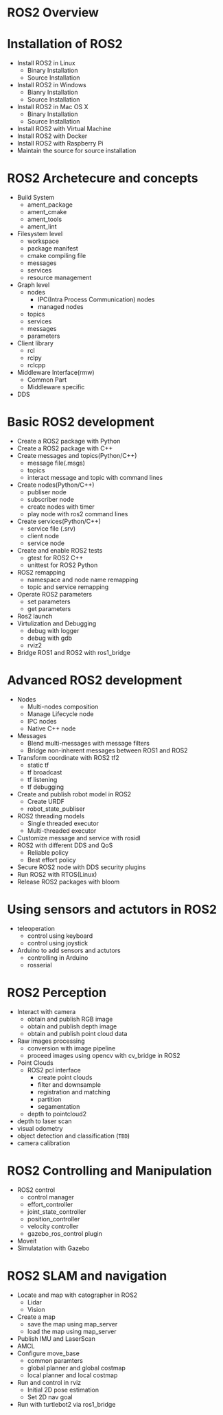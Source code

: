 # ROS2 Overview

# Installation of ROS2
  * Install ROS2 in Linux
    - Binary Installation
    - Source Installation
  * Install ROS2 in Windows
    - Bianry Installation
    - Source Installation
  * Install ROS2 in Mac OS X
    - Binary Installation
    - Source Installation
  * Install ROS2 with Virtual Machine
  * Install ROS2 with Docker
  * Install ROS2 with Raspberry Pi
  * Maintain the source for source installation

# ROS2 Archetecure and concepts
  * Build System
    - ament_package
    - ament_cmake
    - ament_tools
    - ament_lint
  * Filesystem level
    - workspace
    - package manifest
    - cmake compiling file
    - messages
    - services
    - resource management
  * Graph level
    - nodes
      - IPC(Intra Process Communication) nodes
      - managed nodes 
    - topics
    - services
    - messages
    - parameters
  * Client library
    - rcl
    - rclpy
    - rclcpp
  * Middleware Interface(rmw)
    - Common Part
    - Middleware specific 
  * DDS

# Basic ROS2 development
  * Create a ROS2 package with Python
  * Create a ROS2 package with C++
  * Create messages and topics(Python/C++)
    - message file(.msgs)
    - topics
    - interact message and topic with command lines
  * Create nodes(Python/C++)
    - publiser node
    - subscriber node
    - create nodes with timer
    - play node with ros2 command lines
  * Create services(Python/C++)
    - service file (.srv)
    - client node
    - service node
  * Create and enable ROS2 tests
    - gtest for ROS2 C++
    - unittest for ROS2 Python
  * ROS2 remapping
    - namespace and node name remapping
    - topic and service remapping
  * Operate ROS2 parameters
    - set parameters
    - get parameters
  * Ros2 launch
  * Virtulization and Debugging
    - debug with logger
    - debug with gdb
    - rviz2
  * Bridge ROS1 and ROS2 with ros1_bridge

# Advanced ROS2 development
  * Nodes
    - Multi-nodes composition
    - Manage Lifecycle node
    - IPC nodes
    - Native C++ node 
  * Messages
    - Blend multi-messages with message filters
    - Bridge non-inherent messages between ROS1 and ROS2
  * Transform coordinate with ROS2 tf2
    - static tf
    - tf broadcast
    - tf listening
    - tf debugging
  * Create and publish robot model in ROS2
    - Create URDF
    - robot_state_publiser
  * ROS2 threading models
    - Single threaded executor
    - Multi-threaded executor
  * Customize message and service with rosidl
  * ROS2 with different DDS and QoS
    - Reliable policy
    - Best effort policy
  * Secure ROS2 node with DDS security plugins
  * Run ROS2 with RTOS(Linux)
  * Release ROS2 packages with bloom

# Using sensors and actutors in ROS2
  * teleoperation 
    - control using keyboard
    - control using joystick
  * Arduino to add sensors and actutors
    - controlling in Arduino
    - rosserial 

# ROS2 Perception
  * Interact with camera 
    - obtain and publish RGB image
    - obtain and publish depth image
    - obtain and publish point cloud data
  * Raw images processing
    - conversion with image pipeline
    - proceed images using opencv with cv_bridge in ROS2
  * Point Clouds
    - ROS2 pcl interface
      - create point clouds
      - filter and downsample
      - registration and matching
      - partition
      - segamentation
    - depth to pointcloud2
  * depth to laser scan
  * visual odometry
  * object detection and classification (`TBD`)
  * camera calibration

# ROS2 Controlling and Manipulation
  * ROS2 control
    - control manager
    - effort_controller
    - joint_state_controller
    - position_controller
    - velocity controller
    - gazebo_ros_control plugin
  * Moveit
  * Simulatation with Gazebo

# ROS2 SLAM and navigation
  * Locate and map with catographer in ROS2
    - Lidar
    - Vision
  * Create a map
    - save the map using map_server
    - load the map using map_server
  * Publish IMU and LaserScan
  * AMCL
  * Configure move_base
    - common paramters
    - global planner and global costmap
    - local planner and local costmap
  * Run and control in rviz
    - Initial 2D pose estimation
    - Set 2D nav goal 
  * Run with turtlebot2 via ros1_bridge


